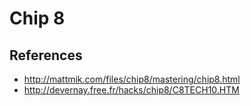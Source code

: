 # Chip 8

## References

- http://mattmik.com/files/chip8/mastering/chip8.html
- http://devernay.free.fr/hacks/chip8/C8TECH10.HTM
